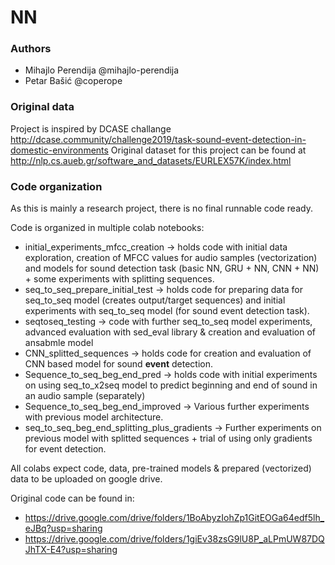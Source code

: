 # NN

### Authors
- Mihajlo Perendija @mihajlo-perendija
- Petar Bašić @coperope

### Original data
Project is inspired by DCASE challange http://dcase.community/challenge2019/task-sound-event-detection-in-domestic-environments
Original dataset for this project can be found at http://nlp.cs.aueb.gr/software_and_datasets/EURLEX57K/index.html

### Code organization
As this is mainly a research project, there is no final runnable code ready. 

Code is organized in multiple colab notebooks:

- initial_experiments_mfcc_creation -> holds code with initial data exploration, creation of MFCC values for audio samples (vectorization) and models for sound detection task (basic NN, GRU + NN, CNN + NN) + some experiments with splitting sequences. 
- seq_to_seq_prepare_initial_test -> holds code for preparing data for seq_to_seq model (creates output/target sequences) and initial experiments with seq_to_seq model (for sound event detection task). 
- seqtoseq_testing -> code with further seq_to_seq model experiments, advanced evaluation with sed_eval library & creation and evaluation of ansabmle model
- CNN_splitted_sequences -> holds code for creation and evaluation of CNN based model for sound **event** detection. 
- Sequence_to_seq_beg_end_pred -> holds code with initial experiments on using seq_to_x2seq model to predict beginning and end of sound in an audio sample (separately)
- Sequence_to_seq_beg_end_improved -> Various further experiments with previous model architecture. 
- seq_to_seq_beg_end_splitting_plus_gradients -> Further experiments on previous model with splitted sequences + trial of using only gradients for event detection. 

All colabs expect code, data, pre-trained models & prepared (vectorized) data to be uploaded on google drive.

Original code can be found in:
- https://drive.google.com/drive/folders/1BoAbyzIohZp1GitEOGa64edf5lh_eJBq?usp=sharing
- https://drive.google.com/drive/folders/1giEv38zsG9lU8P_aLPmUW87DQJhTX-E4?usp=sharing
